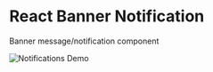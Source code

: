 # React Banner Notification
Banner message/notification component

![Notifications Demo](https://cdn.rawgit.com/vasanthk/react-banner-notification/master/demo/demo.gif)